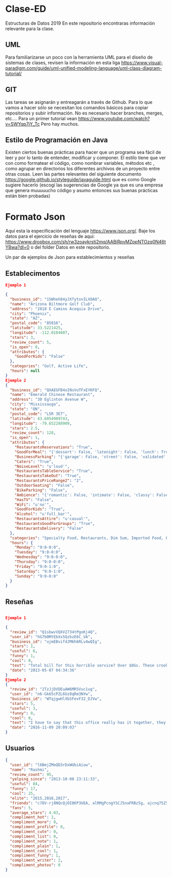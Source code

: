 # Clase-ED
Estructuras de Datos 2019
En este repositorio encontraras información relevante para la clase.

## UML
Para familiarizarse un poco con la herramienta UML para el diseño de sistemas de clases, revisen la información en esta liga <https://www.visual-paradigm.com/guide/uml-unified-modeling-language/uml-class-diagram-tutorial/>

## GIT
Las tareas se asignarán y entreagarán a través de Github.
Para lo que vamos a hacer sólo se necesitan los comandos básicos para copiar repositorios y subir información. No es necesario hacer branches, merges, etc....
Para un primer tutorial vean <https://www.youtube.com/watch?v=SWYqp7iY_Tc>
Pero hay muchos.

## Estilo de Programación en Java

Existen ciertos buenas prácticas para hacer que un programa sea fácil de leer y por lo tanto de entender, modificar y componer. El estilo tiene que ver con como formatear el código, como nombrar variables, métodos etc , como agrupar en directorios los diferentes archivos de un proyecto entre otras cosas.
Leen las partes relevantes del siguiente documento
<https://google.github.io/styleguide/javaguide.html> que es como Google sugiere hacerlo (escogí las sugerencias de Google ya que es una empresa que genera muuuuucho código y asumo entonces sus buenas prácticas están bien probadas)

# Formato Json
Aquí esta la especificación del lenguaje <https://www.json.org/>.
Baje los datos para el ejercicio de reseñas de aqui: <https://www.dropbox.com/sh/rw3zoaykrsti2mq/AABiRpvMZppNTOzq0N46tYBwa?dl=0> o del folder Datos en este repositorio.

Un par de ejemplos de Json para establecimientos y reseñas
## Establecimentos
```Json
Ejemplo 1

{
  "business_id": "1SWheh84yJXfytovILXOAQ",
  "name": "Arizona Biltmore Golf Club",
  "address": "2818 E Camino Acequia Drive",
  "city": "Phoenix",
  "state": "AZ",
  "postal_code": "85016",
  "latitude": 33.5221425,
  "longitude": -112.0184807,
  "stars": 3,
  "review_count": 5,
  "is_open": 0,
  "attributes": {
    "GoodForKids": "False"
  },
  "categories": "Golf, Active Life",
  "hours": null
}
Ejemplo 2
{
  "business_id": "QXAEGFB4oINsVuTFxEYKFQ",
  "name": "Emerald Chinese Restaurant",
  "address": "30 Eglinton Avenue W",
  "city": "Mississauga",
  "state": "ON",
  "postal_code": "L5R 3E7",
  "latitude": 43.6054989743,
  "longitude": -79.652288909,
  "stars": 2.5,
  "review_count": 128,
  "is_open": 1,
  "attributes": {
    "RestaurantsReservations": "True",
    "GoodForMeal": "{'dessert': False, 'latenight': False, 'lunch': True, 'dinner': True, 'brunch': False, 'breakfast': False}",
    "BusinessParking": "{'garage': False, 'street': False, 'validated': False, 'lot': True, 'valet': False}",
    "Caters": "True",
    "NoiseLevel": "u'loud'",
    "RestaurantsTableService": "True",
    "RestaurantsTakeOut": "True",
    "RestaurantsPriceRange2": "2",
    "OutdoorSeating": "False",
    "BikeParking": "False",
    "Ambience": "{'romantic': False, 'intimate': False, 'classy': False, 'hipster': False, 'divey': False, 'touristy': False, 'trendy': False, 'upscale': False, 'casual': True}",
    "HasTV": "False",
    "WiFi": "u'no'",
    "GoodForKids": "True",
    "Alcohol": "u'full_bar'",
    "RestaurantsAttire": "u'casual'",
    "RestaurantsGoodForGroups": "True",
    "RestaurantsDelivery": "False"
  },
  "categories": "Specialty Food, Restaurants, Dim Sum, Imported Food, Food, Chinese, Ethnic Food, Seafood",
  "hours": {
    "Monday": "9:0-0:0",
    "Tuesday": "9:0-0:0",
    "Wednesday": "9:0-0:0",
    "Thursday": "9:0-0:0",
    "Friday": "9:0-1:0",
    "Saturday": "9:0-1:0",
    "Sunday": "9:0-0:0"
  }
}
```
## Reseñas
```json

Ejemplo 1

{
  "review_id": "Q1sbwvVQXV2734tPgoKj4Q",
  "user_id": "hG7b0MtEbXx5QzbzE6C_VA",
  "business_id": "ujmEBvifdJM6h6RLv4wQIg",
  "stars": 1,
  "useful": 6,
  "funny": 1,
  "cool": 0,
  "text": "Total bill for this horrible service? Over $8Gs. These crooks actually had the nerve to charge us $69 for 3 pills. I checked online the pills can be had for 19 cents EACH! Avoid Hospital ERs at all costs.",
  "date": "2013-05-07 04:34:36"
}
Ejemplo 2
{
  "review_id": "2TzJjDVDEuAW6MR5Vuc1ug",
  "user_id": "n6-Gk65cPZL6Uz8qRm3NYw",
  "business_id": "WTqjgwHlXbSFevF32_DJVw",
  "stars": 5,
  "useful": 3,
  "funny": 0,
  "cool": 0,
  "text": "I have to say that this office really has it together, they are so organized and friendly!  Dr. J. Phillipp is a great dentist, very friendly and professional.  The dental assistants that helped in my procedure were amazing, Jewel and Bailey helped me to feel comfortable!  I don't have dental insurance, but they have this insurance through their office you can purchase for $80 something a year and this gave me 25% off all of my dental work, plus they helped me get signed up for care credit which I knew nothing about before this visit!  I highly recommend this office for the nice synergy the whole office has!",
  "date": "2016-11-09 20:09:03"
}
```
## Usuarios
```Json
{
  "user_id": "l6BmjZMeQD3rDxWUbiAiow",
  "name": "Rashmi",
  "review_count": 95,
  "yelping_since": "2013-10-08 23:11:33",
  "useful": 84,
  "funny": 17,
  "cool": 25,
  "elite": "2015,2016,2017",
  "friends": "c78V-rj8NQcQjOI8KP3UEA, alRMgPcngYSCJ5naFRBz5g, ajcnq75Z5xxkvUSmmJ1bCg, BSMAmp2-wMzCkhTfq9ToNg, jka10dk9ygX76hJG0gfPZQ, dut0e4xvme7QSlesOycHQA, l4l5lBnK356zBua7B-UJ6Q, 0HicMOOs-M_gl2eO-zES4Q, _uI57wL2fLyftrcSFpfSGQ, T4_Qd0YWbC3co6WSMw4vxg, iBRoLWPtWmsI1kdbE9ORSA, xjrUcid6Ymq0DoTJELkYyw, GqadWVzJ6At-vgLzK_SKgA, DvB13VJBmSnbFXBVBsKmDA, vRP9nQkYTeNioDjtxZlVhg, gT0A1iN3eeQ8EMAjJhwQtw, 6yCWjFPtp_AD4x93WAwmnw, 1dKzpNnib-JlViKv8_Gt5g, 3Bv4_JxHXq-gVLOxYMQX0Q, ikQyfu1iViYh8T0us7wiFQ, f1GGltNaB7K5DR1jf3dOmg, tgeFUChlh7v8bZFVl2-hjQ, -9-9oyXlqsMG2he5xIWdLQ, Adj9fBPVJad8vSs-mIP7gw, Ce49RY8CKXVsTifxRYFTsw, M1_7TLi8CbdA89nFLlH4iw, wFsNv-hqbW_F5-IRqfBN6g, 0Q1L7zXHocaUZ2gsG2XJeg, cBFgmOCBdhYa0xoFEAzp_g, VrD_AgiFvzqtlR15vir3SQ, cpE-7HK514Sr5vpSen9CEQ, F1UYelhPFB-zIKlt0ygIZg, CQAL1hvsLMCzuJf9AglsXw, 1KnY1wr15WfEWIRLB9IS6g, QWFQ-kXBiLbid-lm5Jr3dQ, nymT8liFugCrM16lTy0ZfQ, qj69bdd885heDvUPCyHd2Q, DySCZZcgbdrlHgEovk5y9w, lZMJIDuvhT9Dy4KyquLXyA, b_9Gn7wS93AoPZPR0dIJqQ, N07g1IaLh0_6sUjtiSRe4w, YdfPX_7DxSnKvvdCJ57iOw, 8GYryZPD22W7WgQ8kvMkEQ, cpQmAgOWatghp14h1pn1dQ, EnchhymLYMqftCRjqvVWmw, -JdfKhFktE7Zs9BMDFcPeQ, uWhC9eof98zPkvsalgaqJw, eyTlNDDaiPatfe6mheIZ0g, VfHq0o73aKsODvfAhwAQtg, kvD5tICngLAaQDujSFWupA, dXacwEhqi9-3_XT6JeH0Og, NfU0zDaTMEQ4-X9dbQWd9A, cTHWBdjSKbctSUIvWsgFxw, 3IEtCbSDF5t7RkZ20T6s9A, HJJXTrp6UybYyPdQ9DA0JA, JaXogQFVjzGRAeBvzamBHg, NUonfKkjS1iVqnNITtgXZg, D5vaJAYp0sOrGfsj9qvsMA, H27Ecbwwu4FGAlLgICourw, S8HrLmMiE4u8FWYWkNEoTw, Io36Y3xWQcIX9rYvPcYfXQ, J5mcqh8KxYpqjaLBNlwcig, -nTB3_08g06fD0GT8AtDBQ, wMpFA46lihK8oFns_5p65A, RZGFJHeomGJCWp3xcL3ejA, ZoQSzzXoSP1RxOD4Amv9Bg, qzM0EB0SkuuGIFv0adjQAQ, HuM6vvuveken-fPZ7d4olA, H3oukHpGpn9n_mJwSDSQyQ, PkmsJsQ8FIZe8eh8c_u96g, wSByVbwME4MzgkJaFyfvNg, YEVqknoDmrHAoUbHX0nPnA, li3vsK1XAPmeJYAUTYflHQ, MKc8yXi0glbPYt0Qb4PECw, fQPH6W9fksi27gkuUPnFaA, amrCMrDsoRetYFg2kwwdFA, 84dVQ6n6r2ezNaTuc7RkKA, yW9QjWY0olv5-uRKv3t_Kw, 5XJDj7c3eoidfQ3jW18Zgw, txSc6a6pIDctvwyBeu7Aqg, HFbbDCyyqP9xPkUlcxeIdg, hTUv5oh2do6Z3OppPuuiJA, gSqonG9J4fNM-fl_fE71AA, pd9mgTFpBTg5F9x-MsczNg, j3VE22V2GcHiH8UZxfFLfw, NYXlMW-T-3V4Jqr4r-i0Wg, btxgAZedxX8IWhMifA7Xkg, -Hp5mPLiRJNFnyeX5Ygzag, P6-DwVg6-t2JuQwIUEk0iQ, OI2TvxYvZrAodBG_RF53Xw, bHxf_VPKmZur1Bier-6A2A, Et_Sb39cVm81_Xe9HDM8ZQ, 5HwGl2UyYbaRq8aD6YC-fA, ZK228WMcCKLo5thcjD7rdw, iTf8wojwfm0NOi7dOiz3Nw, btYRxQYNJjpecflNHtFH0A, Kgo42FzpW_dXFgDKoewbtg, MNk_1Q_dqOY3xxHZKeO8VQ, AlwD504T9k0m5lkg3k5g6Q",
  "fans": 5,
  "average_stars": 4.03,
  "compliment_hot": 2,
  "compliment_more": 0,
  "compliment_profile": 0,
  "compliment_cute": 0,
  "compliment_list": 0,
  "compliment_note": 1,
  "compliment_plain": 1,
  "compliment_cool": 1,
  "compliment_funny": 1,
  "compliment_writer": 2,
  "compliment_photos": 0
}

```
